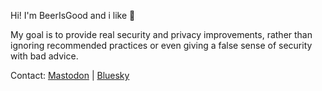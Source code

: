 Hi! I'm BeerIsGood and i like 🍺


My goal is to provide real security and privacy improvements,
rather than ignoring recommended practices or even giving a false sense of security with bad advice.

Contact:
<a rel="me" href="https://infosec.exchange/@beerisgood">Mastodon</a> | <a rel="me" href="https://bsky.app/profile/beerisgood-github.bsky.social">Bluesky</a>
